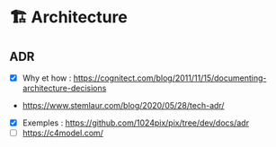 # 🏗️ Architecture

## ADR

- [x] Why et how : https://cognitect.com/blog/2011/11/15/documenting-architecture-decisions
- https://www.stemlaur.com/blog/2020/05/28/tech-adr/
- [x] Exemples : https://github.com/1024pix/pix/tree/dev/docs/adr
- [ ] https://c4model.com/
